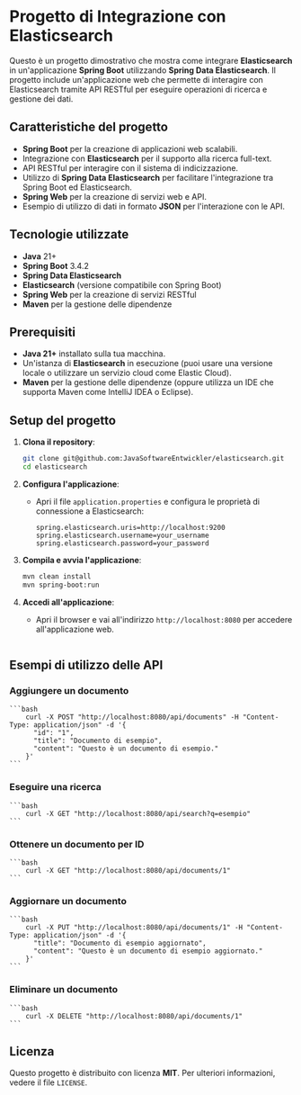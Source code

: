 # Progetto di Integrazione con Elasticsearch

Questo è un progetto dimostrativo che mostra come integrare **Elasticsearch** in un'applicazione **Spring Boot** utilizzando **Spring Data Elasticsearch**. Il progetto include un'applicazione web che permette di interagire con Elasticsearch tramite API RESTful per eseguire operazioni di ricerca e gestione dei dati.

## Caratteristiche del progetto
- **Spring Boot** per la creazione di applicazioni web scalabili.
- Integrazione con **Elasticsearch** per il supporto alla ricerca full-text.
- API RESTful per interagire con il sistema di indicizzazione.
- Utilizzo di **Spring Data Elasticsearch** per facilitare l'integrazione tra Spring Boot ed Elasticsearch.
- **Spring Web** per la creazione di servizi web e API.
- Esempio di utilizzo di dati in formato **JSON** per l'interazione con le API.

## Tecnologie utilizzate
- **Java** 21+
- **Spring Boot** 3.4.2
- **Spring Data Elasticsearch**
- **Elasticsearch** (versione compatibile con Spring Boot)
- **Spring Web** per la creazione di servizi RESTful
- **Maven** per la gestione delle dipendenze

## Prerequisiti
- **Java 21+** installato sulla tua macchina.
- Un'istanza di **Elasticsearch** in esecuzione (puoi usare una versione locale o utilizzare un servizio cloud come Elastic Cloud).
- **Maven** per la gestione delle dipendenze (oppure utilizza un IDE che supporta Maven come IntelliJ IDEA o Eclipse).

## Setup del progetto

1. **Clona il repository**:
   ```bash
   git clone git@github.com:JavaSoftwareEntwickler/elasticsearch.git
   cd elasticsearch
      ```
2. **Configura l'applicazione**:
    - Apri il file `application.properties` e configura le proprietà di connessione a Elasticsearch:
      ```properties
      spring.elasticsearch.uris=http://localhost:9200
      spring.elasticsearch.username=your_username
      spring.elasticsearch.password=your_password
      ```

3. **Compila e avvia l'applicazione**:
   ```bash
   mvn clean install
   mvn spring-boot:run
      ```
4. **Accedi all'applicazione**:
   - Apri il browser e vai all'indirizzo `http://localhost:8080` per accedere all'applicazione web.
   ```
## Esempi di utilizzo delle API

### Aggiungere un documento
    ```bash
        curl -X POST "http://localhost:8080/api/documents" -H "Content-Type: application/json" -d '{
          "id": "1",
          "title": "Documento di esempio",
          "content": "Questo è un documento di esempio."
        }'
    ```
### Eseguire una ricerca
    ```bash
        curl -X GET "http://localhost:8080/api/search?q=esempio"
    ```
### Ottenere un documento per ID
    ```bash
        curl -X GET "http://localhost:8080/api/documents/1"
    ```
### Aggiornare un documento
    ```bash
        curl -X PUT "http://localhost:8080/api/documents/1" -H "Content-Type: application/json" -d '{
          "title": "Documento di esempio aggiornato",
          "content": "Questo è un documento di esempio aggiornato."
        }'
    ```
### Eliminare un documento
    ```bash
        curl -X DELETE "http://localhost:8080/api/documents/1"
    ```
## Licenza
Questo progetto è distribuito con licenza **MIT**. Per ulteriori informazioni, vedere il file `LICENSE`.
```


